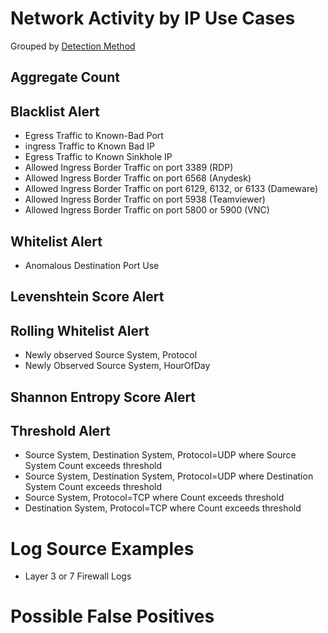 # Network Activity by IP Use Cases

Grouped by [Detection Method](/Detection-Methods.md)


## Aggregate Count


## Blacklist Alert
- Egress Traffic to Known-Bad Port
- ingress Traffic to Known Bad IP
- Egress Traffic to Known Sinkhole IP
- Allowed Ingress Border Traffic on port 3389 (RDP)
- Allowed Ingress Border Traffic on port 6568 (Anydesk)
- Allowed Ingress Border Traffic on port 6129, 6132, or 6133 (Dameware)
- Allowed Ingress Border Traffic on port 5938 (Teamviewer)
- Allowed Ingress Border Traffic on port 5800 or 5900 (VNC)


## Whitelist Alert
- Anomalous Destination Port Use

## Levenshtein Score Alert


## Rolling Whitelist Alert
- Newly observed Source System, Protocol
- Newly Observed Source System, HourOfDay


## Shannon Entropy Score Alert


## Threshold Alert
- Source System, Destination System, Protocol=UDP where Source System Count exceeds threshold
- Source System, Destination System, Protocol=UDP where Destination System Count exceeds threshold
- Source System, Protocol=TCP where Count exceeds threshold
- Destination System, Protocol=TCP where Count exceeds threshold


# Log Source Examples
- Layer 3 or 7 Firewall Logs


# Possible False Positives
